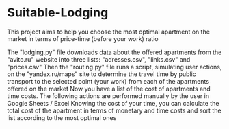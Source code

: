 # Suitable-Lodging
This project aims to help you choose the most optimal apartment on the market in terms of price-time (before your work) ratio


The "lodging.py" file downloads data about the offered apartments from the "avito.ru" website into three lists: "adresses.csv", "links.csv" and "prices.csv"
Then the "routing.py" file runs a script, simulating user actions, on the "yandex.ru/maps" site to determine the travel time by public transport to the selected point (your work) from each of the apartments offered on the market
Now you have a list of the cost of apartments and time costs. The following actions are performed manually by the user in Google Sheets / Excel
Knowing the cost of your time, you can calculate the total cost of the apartment in terms of monetary and time costs and sort the list according to the most optimal ones
